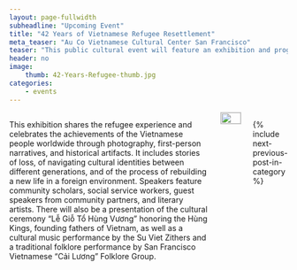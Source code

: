 ```yaml
---
layout: page-fullwidth
subheadline: "Upcoming Event"
title: "42 Years of Vietnamese Refugee Resettlement"
meta_teaser: "Au Co Vietnamese Cultural Center San Francisco"
teaser: "This public cultural event will feature an exhibition and program to mark the 42nd anniversary of the Vietnamese diaspora and refugee resettlement."
header: no
image:
    thumb: 42-Years-Refugee-thumb.jpg
categories:
    - events
---
```

<!--more-->
<div class="small-12 columns" style="padding: 0px; border-bottom: none;" markdown="1">

This exhibition shares the refugee experience and celebrates the achievements of the Vietnamese people worldwide through photography, first-person narratives, and historical artifacts.  It includes stories of loss, of navigating cultural identities between different generations, and of the process of rebuilding a new life in a foreign environment. Speakers feature community scholars, social service workers, guest speakers from community partners, and literary artists. There will also be a presentation of the cultural ceremony “Lễ Giỗ Tổ Hùng Vương” honoring the Hùng Kings, founding fathers of Vietnam, as well as a cultural music performance by the Su Viet Zithers and a traditional folklore performance by San Francisco Vietnamese “Cải Lương” Folklore Group.

<img width="100%" style="border: 1px solid #cccccc;" src="{{ site.baseurl }}/images/42-Years-Refugee.jpg">

<!--
<table style="border-color: #cccccc; margin-left: auto; margin-right: auto;" border="1" width="100%">
<tbody>
<tr style="padding: 2rem 0.625rem 0.5625rem 0.625rem">
<td align="center" style="padding: 2rem 0.625rem 0.5625rem 0.625rem">
<p style="text-align: center;"><iframe style="border:1px solid #cccccc" src="https://www.youtube.com/embed/-K26gMM9wY0" width="560" height="315" frameborder="0" allowfullscreen=""></iframe></p>
</td>
</tr>
</tbody>
</table>

<table style="border-color: #cccccc; margin-left: auto; margin-right: auto;" border="1" width="100%">
<tbody>
<tr style="padding: 2rem 0.625rem 0.5625rem 0.625rem">
<td align="center" style="padding: 2rem 0.625rem 0.5625rem 0.625rem">
<p style="text-align: center;"><iframe style="border:1px solid #cccccc" src="https://www.youtube.com/embed/fBNladQF_kg" width="560" height="315" frameborder="0" allowfullscreen=""></iframe></p>
</td>
</tr>
</tbody>
</table>
-->

{% include next-previous-post-in-category %}

</div>
